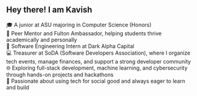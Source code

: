 ## Hey there! I am Kavish

🎓 A junior at ASU majoring in Computer Science (Honors)<br/>
🤝 Peer Mentor and Fulton Ambassador, helping students thrive academically and personally<br/>
💼 Software Engineering Intern at Dark Alpha Capital<br/>
💻 Treasurer at SoDA (Software Developers Association), where I organize tech events, manage finances, and support a strong developer community<br/>
🌐 Exploring full-stack development, machine learning, and cybersecurity through hands-on projects and hackathons<br/>
🚀 Passionate about using tech for social good and always eager to learn and build<br/>
